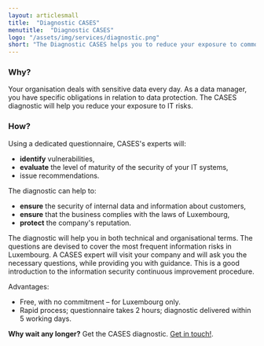 ```yaml
---
layout: articlesmall
title:  "Diagnostic CASES"
menutitle:  "Diagnostic CASES"
logo: "/assets/img/services/diagnostic.png"
short: "The Diagnostic CASES helps you to reduce your exposure to common IT risks."
---
```

<h3 class="titre-page">Why?</h3>
Your organisation deals with sensitive data every day. As a data manager, you have specific obligations in relation to data protection. The CASES diagnostic will help you reduce your exposure to IT risks.


<h3 class="titre-page">How?</h3>
Using a dedicated questionnaire, CASES's experts will:

* **identify** vulnerabilities,
* **evaluate** the level of maturity of the security of your IT systems,
* issue recommendations.

The diagnostic can help to:

* **ensure** the security of internal data and information about customers,
* **ensure** that the business complies with the laws of Luxembourg,
* **protect** the company's reputation.

The diagnostic will help you in both technical and organisational terms. The questions are devised to cover the most frequent information risks in Luxembourg. A CASES expert will visit your company and will ask you the necessary questions, while providing you with guidance. This is a good introduction to the information security continuous improvement procedure.


<div class="well well--blue-outline">
Advantages:

<ul>
<li>Free, with no commitment – for Luxembourg only.</li>
<li>Rapid process; questionnaire takes 2 hours; diagnostic delivered within 5 working days.</li>
</ul>
<b>Why wait any longer?</b> Get the CASES diagnostic. <a href="mailto:info@cases.lu?subject=Diagnostic">Get in touch!</a>.
</div>
